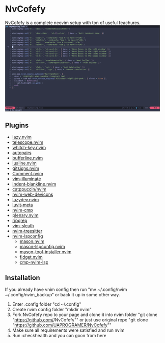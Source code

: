 # NvCofefy
NvCofefy is a complete neovim setup with ton of useful feachures.
![screenshot](docs/normal.png)

## Plugins
- [lazy.nvim](https://github.com/folke/lazy.nvim.git)
- [telescope.nvim](https://github.com/nvim-telescope/telescope.nvim)
- [whitch-key.nvim](https://github.com/folke/which-key.nvim)
- [autopairs](https://github.com/windwp/nvim-autopairs)
- [bufferline.nvim](https://github.com/akinsho/bufferline.nvim)
- [lualine.nvim](https://github.com/nvim-lualine/lualine.nvim)
- [gitsigns.nvim](https://github.com/lewis6991/gitsigns.nvim)
- [Comment.nvim](https://github.com/numToStr/Comment.nvim)
- [vim-illuminate](https://github.com/RRethy/vim-illuminate)
- [indent-blankline.nvim](https://github.com/lukas-reineke/indent-blankline.nvim)
- [catppuccin/nvim](https://github.com/catppuccin/nvim)
- [nvim-web-devicons](https://github.com/nvim-tree/nvim-web-devicons)
- [lazydev.nvim](https://github.com/folke/lazydev.nvim)
- [luvit-meta](https://github.com/Bilal2453/luvit-meta)
- [nvim-cmp](https://github.com/hrsh7th/nvim-cmp)
- [plenary.nvim](https://github.com/nvim-lua/plenary.nvim)
- [ripgrep](https://github.com/BurntSushi/ripgrep)
- [vim-sleuth](https://github.com/tpope/vim-sleuth)
- [nvim-treesitter](https://github.com/nvim-treesitter/nvim-treesitter)
- [nvim-lspconfig](https://github.com/neovim/nvim-lspconfig)
    - [mason.nvim](https://github.com/williamboman/mason.nvim)
    - [mason-lspconfig.nvim](https://github.com/williamboman/mason-lspconfig.nvim)
    - [mason-tool-installer.nvim](https://github.com/WhoIsSethDaniel/mason-tool-installer.nvim)
    - [fidget.nvim](https://github.com/j-hui/fidget.nvim)
    - [cmp-nvim-lsp](https://github.com/hrsh7th/cmp-nvim-lsp)

## Installation
If you already have vnim config then run "mv ~/.config/nvim ~/.config/nvim_backup" or back it up in some other way.

1) Enter .config folder "cd ~/.config"
2) Create nvim config folder "mkdir nvim"
3) Fork NvCofefy repo to your page and clone it into nvim folder "git clone "https://github.com/<YourUsername>/NvCofefy"" or just use original repo "git clone "https://github.com/UAPROGRAMER/NvCofefy""
4) Make sure all requirements were satisfied and run nvim
5) Run :checkhealth and you can goon from here

